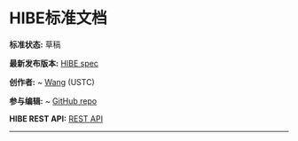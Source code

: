HIBE标准文档
==================

**标准状态:** 草稿

**最新发布版本:**
  [HIBE spec](http://207.148.104.180/spec)

**创作者:**
~ [Wang](https://www.linkedin.com/in/ruikai-wang/) (USTC)
<!-- ~ [Henry Tsai](https://www.linkedin.com/in/henry-tsai-6b884014/) (Microsoft) -->

**参与编辑:**
~ [GitHub repo](https://github.com/w158rk/HIBE-spec)

**HIBE REST API:**
  [REST API](http://207.148.104.180/api) 

------------------------------------
